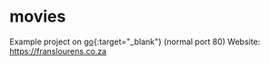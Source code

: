 # movies

Example project on [go](http://www.franslourens.co.za){:target="_blank"} (normal port 80)
Website: https://franslourens.co.za
